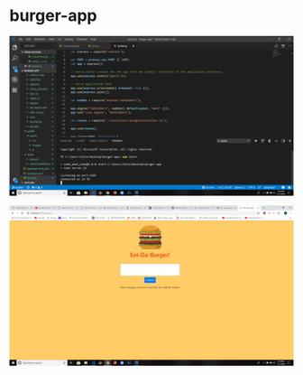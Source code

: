 # burger-app

![alt text](https://github.com/FallenNinja/burger-app/blob/master/public/assets/images/Screenshot%20(47).png?raw=true)

![alt text](https://github.com/FallenNinja/burger-app/blob/master/public/assets/images/Screenshot%20(48).png?raw=true)
